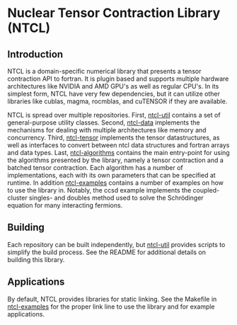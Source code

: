 # Nuclear Tensor Contraction Library (NTCL)

## Introduction
NTCL is a domain-specific numerical library that presents a tensor contraction API to fortran. It is plugin based and supports multiple hardware architectures like NVIDIA and AMD GPU's as well as regular CPU's. In its simplest form, NTCL have very few dependencies, but it can utilize other libraries like cublas, magma, rocmblas, and cuTENSOR if they are available.

NTCL is spread over multiple repositories. First, [ntcl-util](https://gitlab.com/ntcl/ntcl-util/) contains a set of general-purpose utility classes. Second, [ntcl-data](https://gitlab.com/ntcl/ntcl-data/) implements the mechanisms for dealing with multiple architectures like memory and concurrency. Third, [ntcl-tensor](https://gitlab.com/ntcl/ntcl-tensor/) implements the tensor datastructures, as well as interfaces to convert between ntcl data structures and fortran arrays and data types. Last, [ntcl-algorithms](https://gitlab.com/ntcl/ntcl-algorithms/) contains the main entry-point for using the algorithms presented by the library, namely a tensor contraction and a batched tensor contraction. Each algorithm has a number of implementations, each with its own parameters that can be specified at runtime. In addition [ntcl-examples](https://gitlab.com/ntcl/ntcl-examples/) contains a number of examples on how to use the library in. Notably, the ccsd example implements the coupled-cluster singles- and doubles method used to solve the Schrödinger equation for many interacting fermions.

## Building
Each repository can be built independently, but [ntcl-util](https://gitlab.com/ntcl/ntcl-util/) provides scripts to simplify the build process. See the README for additional details on building this library.

## Applications
By default, NTCL provides libraries for static linking. See the Makefile in [ntcl-examples](https://gitlab.com/ntcl/ntcl-examples/) for the proper link line to use the library and for example applications.
